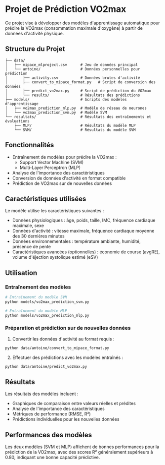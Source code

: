 # Projet de Prédiction VO2max

Ce projet vise à développer des modèles d'apprentissage automatique pour prédire la VO2max (consommation maximale d'oxygène) à partir de données d'activité physique.

## Structure du Projet

```
├── data/
│   ├── mipace_mlproject.csv      # Jeu de données principal
│   └── antoine/                  # Données personnelles pour prédiction
│       ├── activity.csv          # Données brutes d'activité
│       ├── convert_to_mipace_format.py   # Script de conversion des données
│       ├── predict_vo2max.py     # Script de prédiction du VO2max
│       └── results/              # Résultats des prédictions
├── models/                       # Scripts des modèles d'apprentissage
│   ├── vo2max_prediction_mlp.py  # Modèle de réseau de neurones
│   └── vo2max_prediction_svm.py  # Modèle SVM
└── resultats/                    # Résultats des entraînements et évaluations
    ├── MLP/                      # Résultats du modèle MLP
    └── SVM/                      # Résultats du modèle SVM
```

## Fonctionnalités

- Entraînement de modèles pour prédire la VO2max :
  - Support Vector Machine (SVM)
  - Multi-Layer Perceptron (MLP)
- Analyse de l'importance des caractéristiques
- Conversion de données d'activité en format compatible
- Prédiction de VO2max sur de nouvelles données

## Caractéristiques utilisées

Le modèle utilise les caractéristiques suivantes :
- Données physiologiques : âge, poids, taille, IMC, fréquence cardiaque maximale, sexe
- Données d'activité : vitesse maximale, fréquence cardiaque moyenne des 30 dernières minutes
- Données environnementales : température ambiante, humidité, présence de pente
- Caractéristiques avancées (optionnelles) : économie de course (avgRE), volume d'éjection systolique estimé (eSV)

## Utilisation

### Entraînement des modèles

```bash
# Entraînement du modèle SVM
python models/vo2max_prediction_svm.py

# Entraînement du modèle MLP
python models/vo2max_prediction_mlp.py
```

### Préparation et prédiction sur de nouvelles données

1. Convertir les données d'activité au format requis :
```bash
python data/antoine/convert_to_mipace_format.py
```

2. Effectuer des prédictions avec les modèles entraînés :
```bash
python data/antoine/predict_vo2max.py
```

## Résultats

Les résultats des modèles incluent :
- Graphiques de comparaison entre valeurs réelles et prédites
- Analyse de l'importance des caractéristiques
- Métriques de performance (RMSE, R²)
- Prédictions individuelles pour les nouvelles données

## Performances des modèles

Les deux modèles (SVM et MLP) affichent de bonnes performances pour la prédiction de la VO2max, avec des scores R² généralement supérieurs à 0.80, indiquant une bonne capacité prédictive.